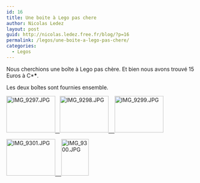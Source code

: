 ```yaml
---
id: 16
title: Une boite à Lego pas chere
author: Nicolas Ledez
layout: post
guid: http://nicolas.ledez.free.fr/blog/?p=16
permalink: /legos/une-boite-a-lego-pas-chere/
categories:
  - Legos
---
```

Nous cherchions une boîte à Lego pas chère. Et bien nous avons trouvé 15 Euros à C\***\***.

Les deux boîtes sont fournies ensemble.

<a id="I21" onclick="if(true)toggleImage(21);else alert('There is no thumbnail associated with this photo.');return false;" href="javascript:void()"><img width="128" height="96" id="image17" alt="IMG_9297.JPG" src="http://blog.ledez.net/wp-content/uploads/2006/01/img_9297-150x150.jpg" />   <img width="128" height="96" id="image18" alt="IMG_9298.JPG" src="http://blog.ledez.net/wp-content/uploads/2006/01/img_9298-150x150.jpg" />    </a><a id="I21" onclick="if(true)toggleImage(21);else alert('There is no thumbnail associated with this photo.');return false;" href="javascript:void()"><img width="128" height="96" id="image19" alt="IMG_9299.JPG" src="http://blog.ledez.net/wp-content/uploads/2006/01/img_9299-150x150.jpg" /></a>

<a id="I21" onclick="if(true)toggleImage(21);else alert('There is no thumbnail associated with this photo.');return false;" href="javascript:void()"><img width="128" height="96" id="image21" alt="IMG_9301.JPG" src="http://blog.ledez.net/wp-content/uploads/2006/01/img_9301-150x150.jpg" />    </a><a id="I21" onclick="if(true)toggleImage(21);else alert('There is no thumbnail associated with this photo.');return false;" href="javascript:void()"><img width="72" height="96" id="image20" alt="IMG_9300.JPG" src="http://blog.ledez.net/wp-content/uploads/2006/01/img_9300-150x150.jpg" /></a>